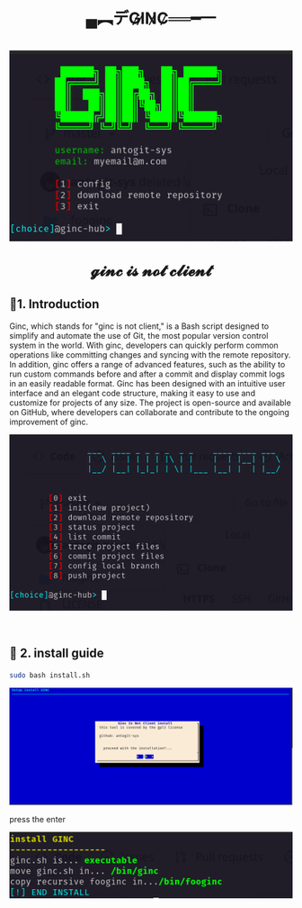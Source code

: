 <h1 align = "center"> ▄︻デG̷I̷N̷C̷══━一 <h1>

<p align="center">
    <img src="img/gincScreen.png">
</p>
<p align="center"> 
    <b>𝓰𝓲𝓷𝓬 𝓲𝓼 𝓷𝓸𝓽 𝓬𝓵𝓲𝓮𝓷𝓽</b>
 </p>

## 🔗1. Introduction

<p>
Ginc, which stands for "ginc is not client," is a Bash script designed to simplify and automate the use of Git, the most popular version control system in the world. With ginc, developers can quickly perform common operations like committing changes and syncing with the remote repository. In addition, ginc offers a range of advanced features, such as the ability to run custom commands before and after a commit and display commit logs in an easily readable format. Ginc has been designed with an intuitive user interface and an elegant code structure, making it easy to use and customize for projects of any size. The project is open-source and available on GitHub, where developers can collaborate and contribute to the ongoing improvement of ginc.
</p>

<p>
    <img src="img/download.png">
</p>

<br>

## 🔗 2. install guide

```bash
sudo bash install.sh
```

<p>
    <img src="img/setupInstall1.png">
</p>

<p>press the enter</p>



<p>
    <img src="img/install.png">
</p>
